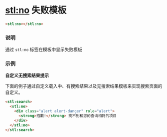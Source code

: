 # <stl:no> 失败模板

```html
<stl:no></stl:no>
```

### 说明

通过 `stl:no` 标签在模板中显示失败模板

### 示例

**自定义无搜索结果提示**

下面的例子通过自定义载入中、有搜索结果以及无搜索结果模板来实现搜索页面的自定义。

```html
<stl:search>
  <stl:no>
    <div class="alert alert-danger" role="alert">
      <strong>抱歉!</strong> 找不到和您的查询相符的项目
    </div>
  </stl:no>
</stl:search>
```
